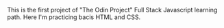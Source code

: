 This is the first project of "The Odin Project" Full Stack Javascript learning path.
Here I'm practicing bacis HTML and CSS. 